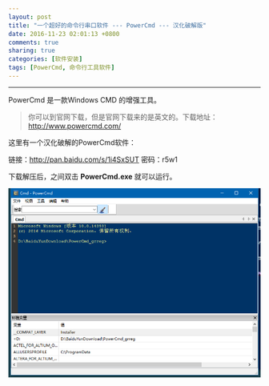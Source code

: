 ```yaml
---
layout: post
title: "一个超好的命令行串口软件 --- PowerCmd --- 汉化破解版"
date: 2016-11-23 02:01:13 +0800
comments: true
sharing: true
categories: [软件安装]
tags: [PowerCmd, 命令行工具软件]
---
```



---


PowerCmd 是一款Windows CMD 的增强工具。

> 你可以到官网下载，但是官网下载来的是英文的。下载地址：http://www.powercmd.com/

这里有一个汉化破解的PowerCmd软件：

链接：http://pan.baidu.com/s/1i4SxSUT 密码：r5w1

下载解压后，之间双击 **PowerCmd.exe** 就可以运行。

![Alt text](/images/2016-11-23-powercmd-install/1479837423293.png)
